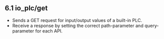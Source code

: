 ## 6.1 io_plc/get

- Sends a GET request for input/output values of a built-in PLC.
- Receive a response by setting the correct path-parameter and query-parameter for each API.